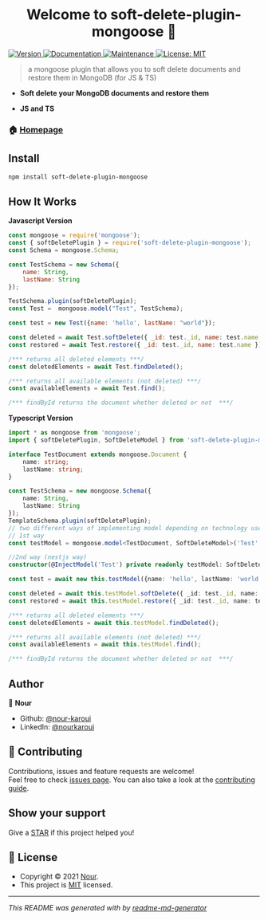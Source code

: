 <h1 align="center">Welcome to soft-delete-plugin-mongoose 👋</h1>
<p>
  <a href="https://www.npmjs.com/package/soft-delete-plugin-mongoose" target="_blank">
    <img alt="Version" src="https://img.shields.io/npm/v/soft-delete-plugin-mongoose.svg">
  </a>
  <a href="https://github.com/nour-karoui/mongoose-soft-delete#readme" target="_blank">
    <img alt="Documentation" src="https://img.shields.io/badge/documentation-yes-brightgreen.svg" />
  </a>
  <a href="https://github.com/nour-karoui/mongoose-soft-delete/graphs/commit-activity" target="_blank">
    <img alt="Maintenance" src="https://img.shields.io/badge/Maintained%3F-yes-green.svg" />
  </a>
  <a href="https://github.com/nour-karoui/mongoose-soft-delete/blob/master/LICENSE" target="_blank">
    <img alt="License: MIT" src="https://img.shields.io/github/license/bishkou/password-pwnd" />
  </a>
</p>

> a mongoose plugin that allows you to soft delete documents and restore them in MongoDB (for JS & TS)

* **Soft delete your MongoDB documents and restore them**

* **JS and TS**


### 🏠 [Homepage](https://github.com/nour-karoui/mongoose-soft-delete)


## Install

```sh
npm install soft-delete-plugin-mongoose
```

## How It Works

**Javascript Version**
```js
const mongoose = require('mongoose');
const { softDeletePlugin } = require('soft-delete-plugin-mongoose');
const Schema = mongoose.Schema;

const TestSchema = new Schema({
    name: String,
    lastName: String
});

TestSchema.plugin(softDeletePlugin);
const Test =  mongoose.model("Test", TestSchema);

const test = new Test({name: 'hello', lastName: "world"});

const deleted = await Test.softDelete({ _id: test._id, name: test.name });
const restored = await Test.restore({ _id: test._id, name: test.name });

/*** returns all deleted elements ***/
const deletedElements = await Test.findDeleted();

/*** returns all available elements (not deleted) ***/
const availableElements = await Test.find();

/*** findById returns the document whether deleted or not  ***/
```

**Typescript Version**
```ts
import * as mongoose from 'mongoose';
import { softDeletePlugin, SoftDeleteModel } from 'soft-delete-plugin-mongoose';

interface TestDocument extends mongoose.Document {
    name: string;
    lastName: string;
}

const TestSchema = new mongoose.Schema({
    name: String,
    lastName: String
});
TemplateSchema.plugin(softDeletePlugin);
// two different ways of implementing model depending on technology used
// 1st way
const testModel = mongoose.model<TestDocument, SoftDeleteModel>('Test', TestSchema);

//2nd way (nestjs way)
constructor(@InjectModel('Test') private readonly testModel: SoftDeleteModel<Test>) {}

const test = await new this.testModel({name: 'hello', lastName: 'world'});

const deleted = await this.testModel.softDelete({ _id: test._id, name: test.name });
const restored = await this.testModel.restore({ _id: test._id, name: test.name });

/*** returns all deleted elements ***/
const deletedElements = await this.testModel.findDeleted();

/*** returns all available elements (not deleted) ***/
const availableElements = await this.testModel.find();

/*** findById returns the document whether deleted or not  ***/
```

## Author

👤 **Nour**

* Github: [@nour-karoui](https://github.com/nour-karoui)
* LinkedIn: [@nourkaroui](https://www.linkedin.com/in/nourkaroui/)

## 🤝 Contributing

Contributions, issues and feature requests are welcome!<br />Feel free to check [issues page](https://github.com/nour-karoui/mongoose-soft-delete/issues). You can also take a look at the [contributing guide](https://github.com/nour-karoui/mongoose-soft-delete/blob/master/CONTRIBUTING.md).

## Show your support

Give a [STAR](https://github.com/nour-karoui/mongoose-soft-delete) if this project helped you!

## 📝 License

* Copyright © 2021 [Nour](https://github.com/nour-karoui).
* This project is [MIT](https://github.com/nour-karoui/mongoose-soft-delete/blob/master/LICENSE) licensed.

***
_This README was generated with by [readme-md-generator](https://github.com/kefranabg/readme-md-generator)_
